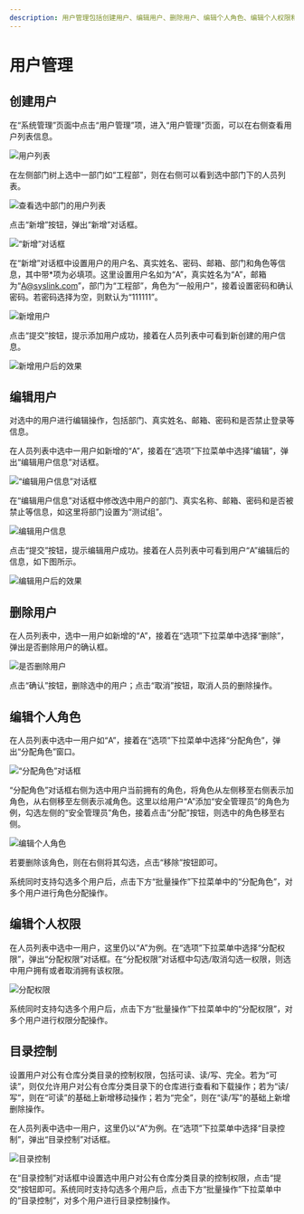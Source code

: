 ```yaml
---
description: 用户管理包括创建用户、编辑用户、删除用户、编辑个人角色、编辑个人权限和目录控制。
---
```


# 用户管理



## 创建用户

在“系统管理”页面中点击“用户管理”项，进入“用户管理”页面，可以在右侧查看用户列表信息。

![&#x7528;&#x6237;&#x5217;&#x8868;](../.gitbook/assets/xin-zeng-yong-hu-1.png)

在左侧部门树上选中一部门如“工程部”，则在右侧可以看到选中部门下的人员列表。

![&#x67E5;&#x770B;&#x9009;&#x4E2D;&#x90E8;&#x95E8;&#x7684;&#x7528;&#x6237;&#x5217;&#x8868;](../.gitbook/assets/xin-zeng-yong-hu-2.png)

点击“新增”按钮，弹出“新增”对话框。

![&#x201C;&#x65B0;&#x589E;&#x201D;&#x5BF9;&#x8BDD;&#x6846;](../.gitbook/assets/chuang-jian-yong-hu-3.png)

在“新增”对话框中设置用户的用户名、真实姓名、密码、邮箱、部门和角色等信息，其中带\*项为必填项。这里设置用户名如为“A”，真实姓名为“A”，邮箱为“A@syslink.com”，部门为“工程部”，角色为“一般用户”，接着设置密码和确认密码。若密码选择为空，则默认为“111111”。

![&#x65B0;&#x589E;&#x7528;&#x6237;](../.gitbook/assets/xin-zeng-yong-hu-4.png)

点击“提交”按钮，提示添加用户成功，接着在人员列表中可看到新创建的用户信息。

![&#x65B0;&#x589E;&#x7528;&#x6237;&#x540E;&#x7684;&#x6548;&#x679C;](../.gitbook/assets/xin-zeng-yong-hu-5.png)

## 编辑用户

对选中的用户进行编辑操作，包括部门、真实姓名、邮箱、密码和是否禁止登录等信息。

在人员列表中选中一用户如新增的“A”，接着在“选项”下拉菜单中选择“编辑”，弹出“编辑用户信息”对话框。

![&#x201C;&#x7F16;&#x8F91;&#x7528;&#x6237;&#x4FE1;&#x606F;&#x201D;&#x5BF9;&#x8BDD;&#x6846;](../.gitbook/assets/bian-ji-ge-ren-jiao-se-1%20%281%29.png)

在“编辑用户信息”对话框中修改选中用户的部门、真实名称、邮箱、密码和是否被禁止等信息，如这里将部门设置为“测试组”。

![&#x7F16;&#x8F91;&#x7528;&#x6237;&#x4FE1;&#x606F;](../.gitbook/assets/bian-ji-yong-hu-02.png)

点击“提交”按钮，提示编辑用户成功。接着在人员列表中可看到用户“A”编辑后的信息，如下图所示。

![&#x7F16;&#x8F91;&#x7528;&#x6237;&#x540E;&#x7684;&#x6548;&#x679C;](../.gitbook/assets/bian-ji-yong-hu-2%20%281%29.png)

## 删除用户

在人员列表中，选中一用户如新增的“A”，接着在“选项”下拉菜单中选择“删除”，弹出是否删除用户的确认框。

![&#x662F;&#x5426;&#x5220;&#x9664;&#x7528;&#x6237;](../.gitbook/assets/shan-chu-yong-hu-1.png)

点击“确认”按钮，删除选中的用户；点击“取消”按钮，取消人员的删除操作。

## 编辑个人角色

在人员列表中选中一用户如“A”，接着在“选项”下拉菜单中选择“分配角色”，弹出“分配角色”窗口。

![&#x201C;&#x5206;&#x914D;&#x89D2;&#x8272;&#x201D;&#x5BF9;&#x8BDD;&#x6846;](../.gitbook/assets/bian-ji-ge-ren-jiao-se-1.png)

“分配角色”对话框右侧为选中用户当前拥有的角色，将角色从左侧移至右侧表示加角色，从右侧移至左侧表示减角色。这里以给用户“A”添加“安全管理员”的角色为例，勾选左侧的“安全管理员”角色，接着点击“分配”按钮，则选中的角色移至右侧。

![&#x7F16;&#x8F91;&#x4E2A;&#x4EBA;&#x89D2;&#x8272;](../.gitbook/assets/bian-ji-ge-ren-jiao-se-2.png)

若要删除该角色，则在右侧将其勾选，点击“移除”按钮即可。

系统同时支持勾选多个用户后，点击下方“批量操作”下拉菜单中的“分配角色”，对多个用户进行角色分配操作。

## 编辑个人权限

在人员列表中选中一用户，这里仍以“A”为例。在“选项”下拉菜单中选择“分配权限”，弹出“分配权限”对话框。在“分配权限”对话框中勾选/取消勾选一权限，则选中用户拥有或者取消拥有该权限。

![&#x5206;&#x914D;&#x6743;&#x9650;](../.gitbook/assets/bian-ji-ge-ren-quan-xian.png)

系统同时支持勾选多个用户后，点击下方“批量操作”下拉菜单中的“分配权限”，对多个用户进行权限分配操作。

## 目录控制

设置用户对公有仓库分类目录的控制权限，包括可读、读/写、完全。若为“可读”，则仅允许用户对公有仓库分类目录下的仓库进行查看和下载操作；若为“读/写”，则在“可读”的基础上新增移动操作；若为“完全”，则在“读/写”的基础上新增删除操作。

在人员列表中选中一用户，这里仍以“A”为例。在“选项”下拉菜单中选择“目录控制”，弹出“目录控制”对话框。

![&#x76EE;&#x5F55;&#x63A7;&#x5236;](../.gitbook/assets/mu-lu-kong-zhi-1%20%281%29.png)

在“目录控制”对话框中设置选中用户对公有仓库分类目录的控制权限，点击“提交“按钮即可。系统同时支持勾选多个用户后，点击下方“批量操作”下拉菜单中的“目录控制”，对多个用户进行目录控制操作。

